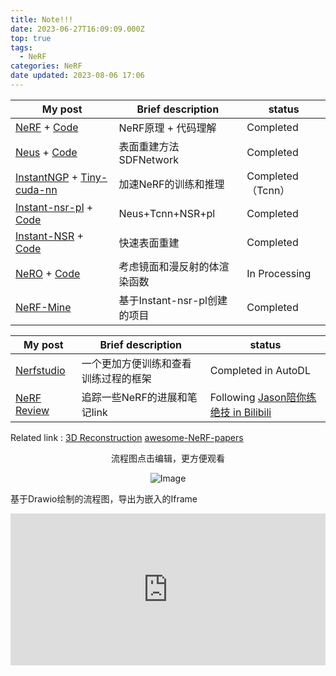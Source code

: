 ```yaml
---
title: Note!!!
date: 2023-06-27T16:09:09.000Z
top: true
tags:
  - NeRF
categories: NeRF
date updated: 2023-08-06 17:06
---
```


| My post                                                                                                                                                        | Brief description     | status          |
| -------------------------------------------------------------------------------------------------------------------------------------------------------------- | --------------------- | --------------- |
| [NeRF](2023/06/14/NeRF/NeRF-Principle/) + [Code](/2023/06/15/NeRF/NeRF-code/)                                                                                  | NeRF原理 + 代码理解         | Completed       |
| [Neus](/2023/06/14/NeRF/Surface%20Reconstruction/Neus/) + [Code](/2023/06/30/NeRF/Surface%20Reconstruction/Neus-code/)                                         | 表面重建方法 SDFNetwork     | Completed       |
| [InstantNGP](/2023/06/27/NeRF/Efficiency/NeRF-InstantNGP/) + [Tiny-cuda-nn](/2023/07/04/NeRF/Efficiency/NeRF-InstantNGP-code/)                                 | 加速NeRF的训练和推理          | Completed（Tcnn） |
| [Instant-nsr-pl](/2023/06/14/NeRF/Surface%20Reconstruction/Neus-Instant-nsr-pl/) + [Code](/2023/07/03/NeRF/Surface%20Reconstruction/Neus-Instant-nsr-pl-code/) | Neus+Tcnn+NSR+pl      | Completed       |
| [Instant-NSR](/2023/07/06/NeRF/Surface%20Reconstruction/Instant-NSR/) + [Code](/2023/07/09/NeRF/Surface%20Reconstruction/Instant-NSR-code/)                    | 快速表面重建                | Completed       |
| [NeRO](/2023/07/27/NeRF/Surface%20Reconstruction/Shadow&Highlight/NeRO/) + [Code](/2023/08/01/NeRF/Surface%20Reconstruction/Shadow&Highlight/NeRO-code/)       | 考虑镜面和漫反射的体渲染函数        | In Processing   |
| [NeRF-Mine](/2023/07/06/NeRF/NeRF-Mine/)                                                                                                                       | 基于Instant-nsr-pl创建的项目 | Completed       |

| My post                                      | Brief description  | status                                                                                                       |
| -------------------------------------------- | ------------------ | ------------------------------------------------------------------------------------------------------------ |
| [Nerfstudio](/2023/06/15/NeRF/NeRF-Studio/)  | 一个更加方便训练和查看训练过程的框架 | Completed in AutoDL                                                                                          |
| [NeRF Review](/2023/06/25/NeRF/NeRF-review/) | 追踪一些NeRF的进展和笔记link        | Following [Jason陪你练绝技 in Bilibili](https://space.bilibili.com/455056488/channel/collectiondetail?sid=910368) |

Related link :  [3D Reconstruction](https://paperswithcode.com/task/3d-reconstruction) [awesome-NeRF-papers](https://github.com/lif314/awesome-NeRF-papers)

<!-- more -->

<p style= "text-align: center;">流程图点击编辑，更方便观看</p>
<div style="text-align:center">
    <img src="https://raw.githubusercontent.com/yq010105/Blog_images/main/pictures/20230627160834.png" alt="Image" />
</div>

基于Drawio绘制的流程图，导出为嵌入的Iframe

<iframe frameborder="0" style="width:100%;height:243px;" src="https://viewer.diagrams.net/?tags=%7B%7D&highlight=0000ff&edit=_blank&layers=1&nav=1#RnZTBbqMwEEC%2FZo6VwFCwj5hAq1WTQ3Poqjc2uIAEmLhOSfr1tY1JQBBpd6VIsd%2BMxzBvBHhxc34SWVduec5qQE5%2BBm8DCLme76s%2FTS4DCd1gAIWocpt0A%2Fvqm1noWHqqcvY5S5Sc17Lq5vDA25Yd5IxlQvB%2BnvbB6%2FmtXVawBdgfsnpJ36pclgPFKLzxZ1YV5XizG5Ah0mRjsn2TzzLLeT9BXgJeLDiXw6o5x6zWzRv7MpxL70SvDyZYK%2F%2FmwPvuuP%2Bmv5vt8aW7vL573OXPD7bKV1af7AtDQgA7QCJIMNAUcAhJCBgBJZA86i2lmtAYSGByEiAuJKkmODY5KUQpJL7OjB41UTkYQxLoI7qOr4kqrkIkBuqsFVQhZAqqU6mpE%2BpkTDWh6hZXkwgbopKpPjh0Wl5GfYKf2pzpDrjg0b6sJNt32UFHezWwipWyqW34g7fSTqCaUo8uOzy2iwnJzhNkO%2F7EeMOkuKgUG0WBtW%2FHf9z2t1m6snIyR9iyzI5vca18M6wWVvK68C%2F0uj2%2BBWLX5H9SVOyY%2F4s8oBXhvnZC0jV1ajE0WGnZ6J%2FOwcZYoG1E8cShmRdikiPXqPMNMaeiDRA8sboQfl%2Bd87%2FqFp5WbN5X58zVXfcTdx5ecec6%2Fy5PbW9fAhObfE%2B95Ac%3D"></iframe>
